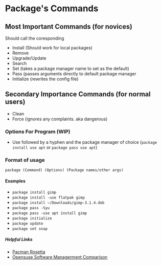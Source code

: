 
# Package's Commands





## Most Important Commands (for novices)


Should call the coresponding

*   Install (Should work for local packages)
*   Remove
*   Upgrade/Update
*   Search
*   Set (takes a package manager name to set as the default)
*   Pass (passes arguments directly to default package manager
*   Initialize (rewrites the config file)


## Secondary Importance Commands (for normal users)


*   Clean
*   Force (ignores any complaints. aka dangerous)


### Options For Program (WIP)

*   Use followed by a hyphen and the package manager of choice (`package install use apt` or `package pass use apt`)




### Format of usage

`package (Command) (Options) (Package names/other args)`



#### Examples

</div>

*   `package install gimp`
*   `package install -use flatpak gimp`   
*   `package install ~/Downloads/gimp-3.1.4.deb`
*   `package pass -Syu`
*   `package pass -use apt install gimp`
*   `package initialize`
*   `package update`
*   `package set snap`



##### Helpful Links



* [Pacman Rosetta](https://wiki.archlinux.org/title/Pacman/Rosetta)
* [Opensuse Software Managerment Comparison](https://old-en.opensuse.org/Software_Management_Command_Line_Comparison)
